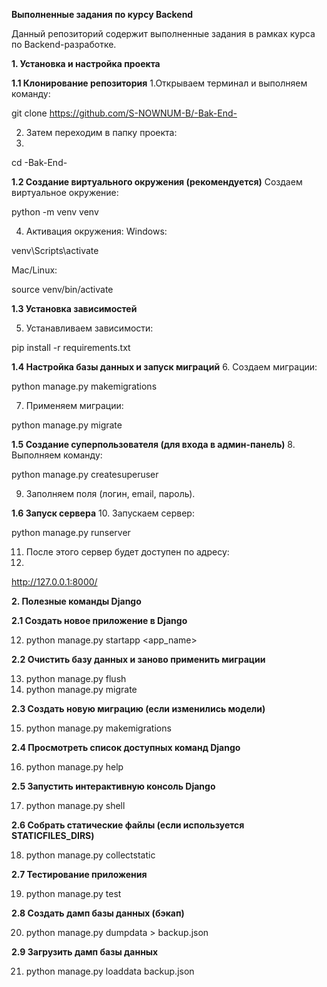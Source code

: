 **Выполненные задания по курсу Backend**

Данный репозиторий содержит выполненные задания в рамках курса по Backend-разработке.

**1. Установка и настройка проекта**

**1.1 Клонирование репозитория**
1.Открываем терминал и выполняем команду:

git clone https://github.com/S-NOWNUM-B/-Bak-End-

2. Затем переходим в папку проекта:
3. 
cd -Bak-End-

**1.2 Создание виртуального окружения (рекомендуется)**
Создаем виртуальное окружение:

python -m venv venv

4. Активация окружения:
Windows:

venv\Scripts\activate

Mac/Linux:

source venv/bin/activate

**1.3 Установка зависимостей**

5. Устанавливаем зависимости:

pip install -r requirements.txt

**1.4 Настройка базы данных и запуск миграций**
6. Создаем миграции:

python manage.py makemigrations

7. Применяем миграции:

python manage.py migrate

**1.5 Создание суперпользователя (для входа в админ-панель)**
8. Выполняем команду:

python manage.py createsuperuser

9. Заполняем поля (логин, email, пароль).

**1.6 Запуск сервера**
10. Запускаем сервер:

python manage.py runserver

11. После этого сервер будет доступен по адресу:
12. 
http://127.0.0.1:8000/

**2. Полезные команды Django**

**2.1 Создать новое приложение в Django**

12. python manage.py startapp <app_name>

**2.2 Очистить базу данных и заново применить миграции**

13. python manage.py flush
14. python manage.py migrate

**2.3 Создать новую миграцию (если изменились модели)**

15. python manage.py makemigrations

**2.4 Просмотреть список доступных команд Django**

16. python manage.py help

**2.5 Запустить интерактивную консоль Django**

17. python manage.py shell

**2.6 Собрать статические файлы (если используется STATICFILES_DIRS)**

18. python manage.py collectstatic

**2.7 Тестирование приложения**

19. python manage.py test

**2.8 Создать дамп базы данных (бэкап)**

20. python manage.py dumpdata > backup.json

**2.9 Загрузить дамп базы данных**

21. python manage.py loaddata backup.json
